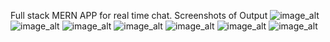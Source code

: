 Full stack MERN APP for real time chat.
Screenshots of Output
![image_alt]()
![image_alt]()
![image_alt]()
![image_alt]()
![image_alt]()
![image_alt]()
![image_alt]()
